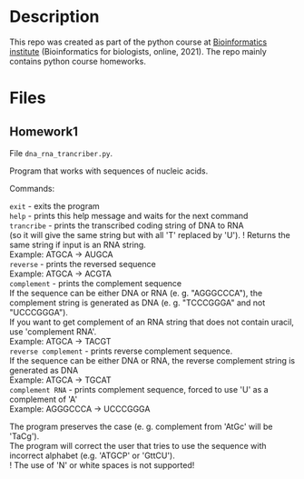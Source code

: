 # Description
This repo was created as part of the python course at [Bioinformatics institute](https://bioinf.me/en/education/) (Bioinformatics for biologists, online, 2021). The repo mainly contains python course homeworks. 

# Files 

## Homework1 
File `dna_rna_trancriber.py`. 

Program that works with sequences of nucleic acids. 

Commands:

`exit` - exits the program   
`help` - prints this help message and waits for the next command  
`trancribe` - prints the transcribed coding string of DNA to RNA   
(so it will give the same string but with all 'T' replaced by 'U'). 
! Returns the same string if input is an RNA string.   
Example: ATGCA -> AUGCA  
`reverse` - prints the reversed sequence   
Example: ATGCA -> ACGTA  
`complement` - prints the complement sequence   
If the sequence can be either DNA or RNA (e. g. "AGGGCCCA"), the complement string is generated as DNA (e. g. "TCCCGGGA" and not "UCCCGGGA").  
If you want to get complement of an RNA string that does not contain uracil, use 'complement RNA'.  
Example: ATGCA -> TACGT  
`reverse complement` - prints reverse complement sequence.   
If the sequence can be either DNA or RNA, the reverse complement string is generated as DNA  
Example: ATGCA -> TGCAT  
`complement RNA` - prints complement sequence, forced to use 'U' as a complement of 'A'   
Example: AGGGCCCA -> UCCCGGGA  

The program preserves the case (e. g. complement from 'AtGc' will be 'TaCg').  
The program will correct the user that tries to use the sequence with incorrect alphabet (e.g. 'ATGCP' or 'GttCU').   
! The use of 'N' or white spaces is not supported!  

